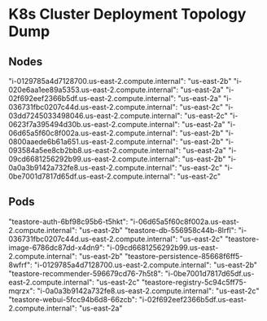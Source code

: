 # K8s Cluster Deployment Topology Dump

## Nodes

"i-0129785a4d7128700.us-east-2.compute.internal": "us-east-2b"
"i-020e6aa1ee89a5353.us-east-2.compute.internal": "us-east-2a"
"i-02f692eef2366b5df.us-east-2.compute.internal": "us-east-2a"
"i-036731fbc0207c44d.us-east-2.compute.internal": "us-east-2c"
"i-03dd7245033498046.us-east-2.compute.internal": "us-east-2c"
"i-0623f7a395494d30b.us-east-2.compute.internal": "us-east-2a"
"i-06d65a5f60c8f002a.us-east-2.compute.internal": "us-east-2b"
"i-0800aaede6b61a651.us-east-2.compute.internal": "us-east-2b"
"i-093584a5ee8cb2bb8.us-east-2.compute.internal": "us-east-2a"
"i-09cd6681256292b99.us-east-2.compute.internal": "us-east-2b"
"i-0a0a3b9142a732fe8.us-east-2.compute.internal": "us-east-2c"
"i-0be7001d7817d65df.us-east-2.compute.internal": "us-east-2c"

## Pods

"teastore-auth-6bf98c95b6-t5hkt": "i-06d65a5f60c8f002a.us-east-2.compute.internal": "us-east-2b"
"teastore-db-556958c44b-8lrfl": "i-036731fbc0207c44d.us-east-2.compute.internal": "us-east-2c"
"teastore-image-6786dc87dd-x4dn9": "i-09cd6681256292b99.us-east-2.compute.internal": "us-east-2b"
"teastore-persistence-85668f6ff5-8wfrf": "i-0129785a4d7128700.us-east-2.compute.internal": "us-east-2b"
"teastore-recommender-596679cd76-7h5t8": "i-0be7001d7817d65df.us-east-2.compute.internal": "us-east-2c"
"teastore-registry-5c94c5ff75-mqrzx": "i-0a0a3b9142a732fe8.us-east-2.compute.internal": "us-east-2c"
"teastore-webui-5fcc94b6d8-66zcb": "i-02f692eef2366b5df.us-east-2.compute.internal": "us-east-2a"
